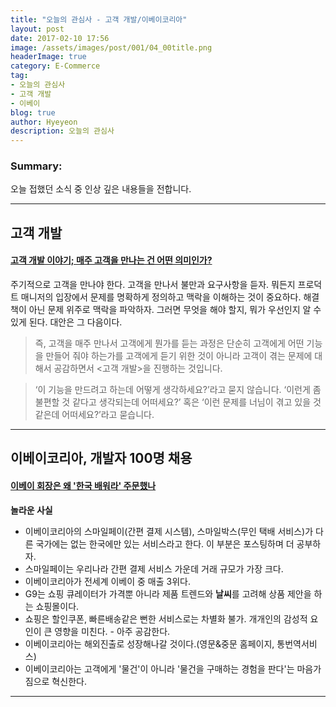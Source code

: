 ```yaml
---
title: "오늘의 관심사 - 고객 개발/이베이코리아"
layout: post
date: 2017-02-10 17:56
image: /assets/images/post/001/04_00title.png
headerImage: true
category: E-Commerce
tag:
- 오늘의 관심사
- 고객 개발
- 이베이
blog: true
author: Hyeyeon
description: 오늘의 관심사
---
```


### Summary:

오늘 접했던 소식 중 인상 깊은 내용들을 전합니다.

---

## 고객 개발

#### [고객 개발 이야기; 매주 고객을 만나는 건 어떤 의미인가?](http://ahnchang.com/%EA%B3%A0%EA%B0%9D-%EA%B0%9C%EB%B0%9C-%EC%9D%B4%EC%95%BC%EA%B8%B0-%EB%A7%A4%EC%A3%BC-%EA%B3%A0%EA%B0%9D%EC%9D%84-%EB%A7%8C%EB%82%98%EB%8A%94-%EA%B1%B4-%EC%96%B4%EB%96%A4-%EC%9D%98%EB%AF%B8%EC%9D%B8/)

주기적으로 고객을 만나야 한다. 고객을 만나서 불만과 요구사항을 듣자. 뭐든지 프로덕트 매니저의 입장에서 문제를 명확하게 정의하고 맥락을 이해하는 것이 중요하다. 해결책이 아닌 문제 위주로 맥락을 파악하자. 그러면 무엇을 해야 할지, 뭐가 우선인지 알 수 있게 된다. 대안은 그 다음이다.

> 즉, 고객을 매주 만나서 고객에게 뭔가를 듣는 과정은 단순히 고객에게 어떤 기능을 만들어 줘야 하는가를 고객에게 듣기 위한 것이 아니라 고객이 겪는 문제에 대해서 공감하면서 <고객 개발>을 진행하는 것입니다.

>  ‘이 기능을 만드려고 하는데 어떻게 생각하세요?’라고 묻지 않습니다. ‘이런게 좀 불편할 것 같다고 생각되는데 어떠세요?’ 혹은 ‘이런 문제를 너님이 겪고 있을 것 같은데 어떠세요?’라고 묻습니다.

---

## 이베이코리아, 개발자 100명 채용

#### [이베이 회장은 왜 '한국 배워라' 주문했나](http://biz.chosun.com/site/data/html_dir/2017/02/05/2017020501677.html)

**놀라운 사실**

 * 이베이코리아의 스마일페이(간편 결제 시스템), 스마일박스(무인 택배 서비스)가 다른 국가에는 없는 한국에만 있는 서비스라고 한다. 이 부분은 포스팅하며 더 공부하자.
 * 스마일페이는 우리나라 간편 결제 서비스 가운데 거래 규모가 가장 크다.
 * 이베이코리아가 전세계 이베이 중 매출 3위다.
 * G9는 쇼핑 큐레이터가 가격뿐 아니라 제품 트렌드와 **날씨**를 고려해 상품 제안을 하는 쇼핑몰이다.
 * 쇼핑은 할인쿠폰, 빠른배송같은 뻔한 서비스로는 차별화 불가. 개개인의 감성적 요인이 큰 영향을 미친다. - 아주 공감한다.
 * 이베이코리아는 해외진출로 성장해나갈 것이다.(영문&중문 홈페이지, 통번역서비스)
 * 이베이코리아는 고객에게 '물건'이 아니라 '물건을 구매하는 경험을 판다'는 마음가짐으로 혁신한다.

---
